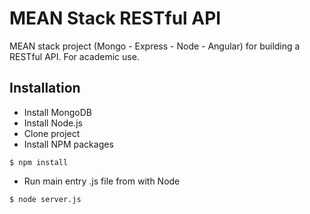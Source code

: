 # MEAN Stack RESTful API
MEAN stack project (Mongo - Express - Node - Angular) for building a RESTful API.
For academic use.

## Installation
- Install MongoDB
- Install Node.js
- Clone project
- Install NPM packages
```
$ npm install
```
- Run main entry .js file from with Node
```
$ node server.js
```
